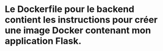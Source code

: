 # Le Dockerfile pour le backend contient les instructions pour créer une image Docker contenant mon application Flask.
